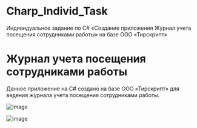 # Charp_Individ_Task
Индивидуальное задание по C# «Создание приложения Журнал учета посещения сотрудниками работы» на базе ООО «Тирскрипт»
<h1>Журнал учета посещения сотрудниками работы</h1>
<p>Данное приложение на C# создано на базе ООО «Тирскрипт» для ведения журнала учета посещения сотрудниками работы.</p>

![image](https://user-images.githubusercontent.com/103760832/236611969-19f947bd-70b6-44b9-8c7e-e4783ab14486.png)

![image](https://user-images.githubusercontent.com/103760832/236611986-c3b2562a-1984-448c-966c-8d2bcad52fa6.png)
